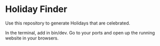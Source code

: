 # Holiday Finder

Use this repository to generate Holidays that are celebrated.

In the terminal, add in bin/dev. Go to your ports and open up the running website in your browsers.
```
